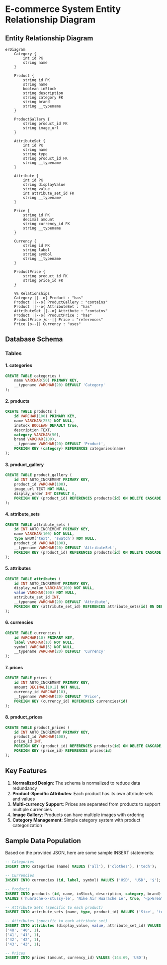 # E-commerce System Entity Relationship Diagram
## Entity Relationship Diagram

```mermaid
erDiagram
    Category {
        int id PK
        string name
    }

    Product {
        string id PK
        string name
        boolean inStock
        string description
        string category FK
        string brand
        string __typename
    }

    ProductGallery {
        string product_id FK
        string image_url
    }

    AttributeSet {
        int id PK
        string name
        string type
        string product_id FK
        string __typename
    }

    Attribute {
        int id PK
        string displayValue
        string value
        int attribute_set_id FK
        string __typename
    }

    Price {
        string id PK
        decimal amount
        string currency_id FK
        string __typename
    }

    Currency {
        string id PK
        string label
        string symbol
        string __typename
    }

    ProductPrice {
        string product_id FK
        string price_id FK
    }

    %% Relationships
    Category ||--o{ Product : "has"
    Product ||--o{ ProductGallery : "contains"
    Product ||--o{ AttributeSet : "has"
    AttributeSet ||--o{ Attribute : "contains"
    Product ||--o{ ProductPrice : "has"
    ProductPrice }o--|| Price : "references"
    Price }o--|| Currency : "uses"
```

## Database Schema

### Tables

#### 1. categories
```sql
CREATE TABLE categories (
    name VARCHAR(50) PRIMARY KEY,
    __typename VARCHAR(20) DEFAULT 'Category'
);
```

#### 2. products
```sql
CREATE TABLE products (
    id VARCHAR(100) PRIMARY KEY,
    name VARCHAR(255) NOT NULL,
    inStock BOOLEAN DEFAULT true,
    description TEXT,
    category VARCHAR(50),
    brand VARCHAR(100),
    __typename VARCHAR(20) DEFAULT 'Product',
    FOREIGN KEY (category) REFERENCES categories(name)
);
```

#### 3. product_gallery
```sql
CREATE TABLE product_gallery (
    id INT AUTO_INCREMENT PRIMARY KEY,
    product_id VARCHAR(100),
    image_url TEXT NOT NULL,
    display_order INT DEFAULT 0,
    FOREIGN KEY (product_id) REFERENCES products(id) ON DELETE CASCADE
);
```

#### 4. attribute_sets
```sql
CREATE TABLE attribute_sets (
    id INT AUTO_INCREMENT PRIMARY KEY,
    name VARCHAR(100) NOT NULL,
    type ENUM('text', 'swatch') NOT NULL,
    product_id VARCHAR(100),
    __typename VARCHAR(20) DEFAULT 'AttributeSet',
    FOREIGN KEY (product_id) REFERENCES products(id) ON DELETE CASCADE
);
```

#### 5. attributes
```sql
CREATE TABLE attributes (
    id INT AUTO_INCREMENT PRIMARY KEY,
    display_value VARCHAR(100) NOT NULL,
    value VARCHAR(100) NOT NULL,
    attribute_set_id INT,
    __typename VARCHAR(20) DEFAULT 'Attribute',
    FOREIGN KEY (attribute_set_id) REFERENCES attribute_sets(id) ON DELETE CASCADE
);
```

#### 6. currencies
```sql
CREATE TABLE currencies (
    id VARCHAR(10) PRIMARY KEY,
    label VARCHAR(10) NOT NULL,
    symbol VARCHAR(5) NOT NULL,
    __typename VARCHAR(20) DEFAULT 'Currency'
);
```

#### 7. prices
```sql
CREATE TABLE prices (
    id INT AUTO_INCREMENT PRIMARY KEY,
    amount DECIMAL(10,2) NOT NULL,
    currency_id VARCHAR(10),
    __typename VARCHAR(20) DEFAULT 'Price',
    FOREIGN KEY (currency_id) REFERENCES currencies(id)
);
```

#### 8. product_prices
```sql
CREATE TABLE product_prices (
    id INT AUTO_INCREMENT PRIMARY KEY,
    product_id VARCHAR(100),
    price_id INT,
    FOREIGN KEY (product_id) REFERENCES products(id) ON DELETE CASCADE,
    FOREIGN KEY (price_id) REFERENCES prices(id)
);
```

## Key Features

1. **Normalized Design**: The schema is normalized to reduce data redundancy
2. **Product-Specific Attributes**: Each product has its own attribute sets and values
3. **Multi-currency Support**: Prices are separated from products to support multiple currencies
4. **Image Gallery**: Products can have multiple images with ordering
5. **Category Management**: Simple category system with product categorization

## Sample Data Population

Based on the provided JSON, here are some sample INSERT statements:

```sql
-- Categories
INSERT INTO categories (name) VALUES ('all'), ('clothes'), ('tech');

-- Currencies
INSERT INTO currencies (id, label, symbol) VALUES ('USD', 'USD', '$');

-- Products
INSERT INTO products (id, name, inStock, description, category, brand)
VALUES ('huarache-x-stussy-le', 'Nike Air Huarache Le', true, '<p>Great sneakers for everyday use!</p>', 'clothes', 'Nike x Stussy');

-- Attribute Sets (specific to each product)
INSERT INTO attribute_sets (name, type, product_id) VALUES ('Size', 'text', 'huarache-x-stussy-le');

-- Attributes (specific to each attribute set)
INSERT INTO attributes (display_value, value, attribute_set_id) VALUES
('40', '40', 1),
('41', '41', 1),
('42', '42', 1),
('43', '43', 1);

-- Prices
INSERT INTO prices (amount, currency_id) VALUES (144.69, 'USD');
```
